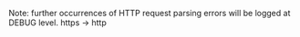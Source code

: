 Note: further occurrences of HTTP request parsing errors will be logged at DEBUG level.
https -> http
